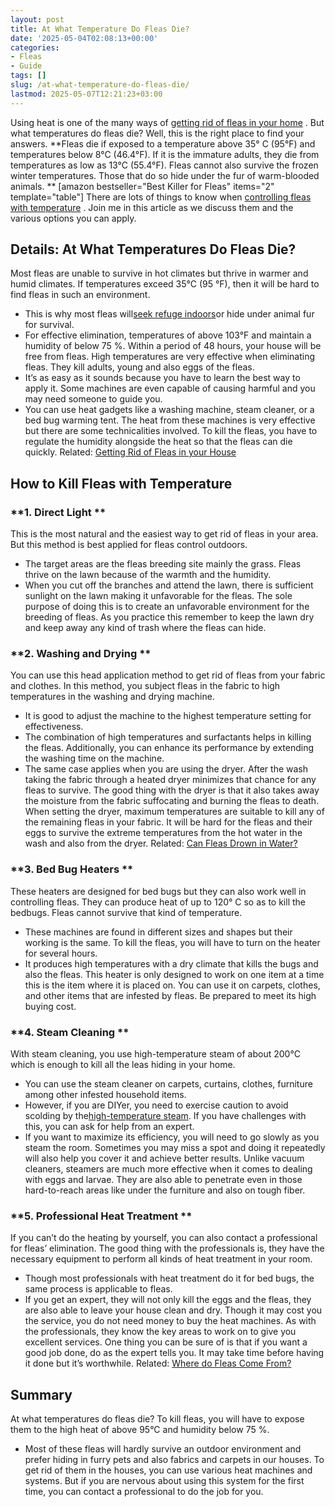```yaml
---
layout: post
title: At What Temperature Do Fleas Die?
date: '2025-05-04T02:08:13+00:00'
categories:
- Fleas
- Guide
tags: []
slug: /at-what-temperature-do-fleas-die/
lastmod: 2025-05-07T12:21:23+03:00
---
```


Using heat is one of the many ways of
[getting rid of fleas in your home](https://pestpolicy.com/home-remedies-for-fleas/)
. But what temperatures do fleas die? Well, this is the right place to find your answers.
**Fleas die if exposed to a temperature above 35° C (95°F) and temperatures below 8°C (46.4°F). If it is the immature adults, they die from temperatures as low as 13°C (55.4°F). Fleas cannot also survive the frozen winter temperatures. Those that do so hide under the fur of warm-blooded animals. **
[amazon bestseller="Best Killer for Fleas" items="2" template="table"]
There are lots of things to know when
[controlling fleas with temperature](https://pestpolicy.com/what-kills-fleas-on-contact/)
. Join me in this article as we discuss them and the various options you can apply.
## Details: At What Temperatures Do Fleas Die?
Most fleas are unable to survive in hot climates but thrive in warmer and humid climates. If temperatures exceed 35°C (95 °F), then it will be hard to find fleas in such an environment.
- This is why most fleas will[seek refuge indoors](https://pestpolicy.com/best-igr-for-fleas/)or hide under animal fur for survival.
- For effective elimination, temperatures of above 103°F and maintain a humidity of below 75 %. Within a period of 48 hours, your house will be free from fleas.
High temperatures are very effective when eliminating fleas. They kill adults, young and also eggs of the fleas.
- It’s as easy as it sounds because you have to learn the best way to apply it. Some machines are even capable of causing harmful and you may need someone to guide you.
- You can use heat gadgets like a washing machine, steam cleaner, or a bed bug warming tent. The heat from these machines is very effective but there are some technicalities involved.
To kill the fleas, you have to regulate the humidity alongside the heat so that the fleas can die quickly.
Related:
[Getting Rid of Fleas in your House](https://pestpolicy.com/how-to-get-rid-of-fleas-in-the-house-fast/)
## How to Kill Fleas with Temperature
### **1. Direct Light **
This is the most natural and the easiest way to get rid of fleas in your area. But this method is best applied for fleas control outdoors.
- The target areas are the fleas breeding site mainly the grass. Fleas thrive on the lawn because of the warmth and the humidity.
- When you cut off the branches and attend the lawn, there is sufficient sunlight on the lawn making it unfavorable for the fleas. The sole purpose of doing this is to create an unfavorable environment for the breeding of fleas.
As you practice this remember to keep the lawn dry and keep away any kind of trash where the fleas can hide.
### **2. Washing and Drying **
You can use this head application method to get rid of fleas from your fabric and clothes. In this method, you subject fleas in the fabric to high temperatures in the washing and drying machine.
- It is good to adjust the machine to the highest temperature setting for effectiveness.
- The combination of high temperatures and surfactants helps in killing the fleas. Additionally, you can enhance its performance by extending the washing time on the machine.
- The same case applies when you are using the dryer. After the wash taking the fabric through a heated dryer minimizes that chance for any fleas to survive.
The good thing with the dryer is that it also takes away the moisture from the fabric suffocating and burning the fleas to death.
When setting the dryer, maximum temperatures are suitable to kill any of the remaining fleas in your fabric. It will be hard for the fleas and their eggs to survive the extreme temperatures from the hot water in the wash and also from the dryer.
Related:
[Can Fleas Drown in Water?](https://pestpolicy.com/do-fleas-drown-in-water/)
### **3. Bed Bug Heaters **
These heaters are designed for bed bugs but they can also work well in controlling fleas. They can produce heat of up to 120° C so as to kill the bedbugs. Fleas cannot survive that kind of temperature.
- These machines are found in different sizes and shapes but their working is the same. To kill the fleas, you will have to turn on the heater for several hours.
- It produces high temperatures with a dry climate that kills the bugs and also the fleas. This heater is only designed to work on one item at a time this is the item where it is placed on.
You can use it on carpets, clothes, and other items that are infested by fleas.
Be prepared to meet its high buying cost.
### **4. Steam Cleaning **
With steam cleaning, you use high-temperature steam of about 200°C which is enough to kill all the leas hiding in your home.
- You can use the steam cleaner on carpets, curtains, clothes, furniture among other infested household items.
- However, if you are DIYer, you need to exercise caution to avoid scolding by the[high-temperature steam](https://pestpolicy.com/best-steam-cleaner-for-fleas/). If you have challenges with this, you can ask for help from an expert.
- If you want to maximize its efficiency, you will need to go slowly as you steam the room. Sometimes you may miss a spot and doing it repeatedly will also help you cover it and achieve better results.
Unlike vacuum cleaners, steamers are much more effective when it comes to dealing with eggs and larvae. They are also able to penetrate even in those hard-to-reach areas like under the furniture and also on tough fiber.
### **5. Professional Heat Treatment **
If you can’t do the heating by yourself, you can also contact a professional for fleas’ elimination. The good thing with the professionals is, they have the necessary equipment to perform all kinds of heat treatment in your room.
- Though most professionals with heat treatment do it for bed bugs, the same process is applicable to fleas.
- If you get an expert, they will not only kill the eggs and the fleas, they are also able to leave your house clean and dry.
Though it may cost you the service, you do not need money to buy the heat machines. As with the professionals, they know the key areas to work on to give you excellent services.
One thing you can be sure of is that if you want a good job done, do as the expert tells you. It may take time before having it done but it’s worthwhile.
Related:
[Where do Fleas Come From?](https://pestpolicy.com/where-do-fleas-come-from/)
## Summary
At what temperatures do fleas die? To kill fleas, you will have to expose them to the high heat of above 95°C and humidity below 75 %.
- Most of these fleas will hardly survive an outdoor environment and prefer hiding in furry pets and also fabrics and carpets in our houses.
To get rid of them in the houses, you can use various heat machines and systems. But if you are nervous about using this system for the first time, you can contact a professional to do the job for you.

